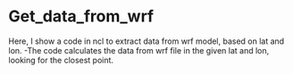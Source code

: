 # Get_data_from_wrf
Here, I show a code in ncl to extract data from wrf model, based on lat and lon. 
-The code calculates the data from wrf file in the given lat and lon, looking for the closest point.
